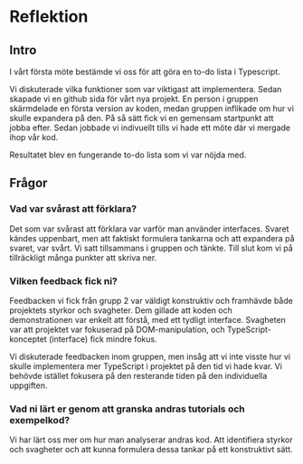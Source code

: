 # Reflektion

## Intro

I vårt första möte bestämde vi oss för att göra en to-do lista i Typescript.

Vi diskuterade vilka funktioner som var viktigast att implementera. Sedan skapade vi en github sida för vårt nya projekt.
En person i gruppen skärmdelade en första version av koden, medan gruppen inflikade om hur vi skulle expandera på den.
På så sätt fick vi en gemensam startpunkt att jobba efter. Sedan jobbade vi indivuellt tills vi hade ett möte där vi mergade ihop vår kod.

Resultatet blev en fungerande to-do lista som vi var nöjda med.

## Frågor

### Vad var svårast att förklara?

Det som var svårast att förklara var varför man använder interfaces. Svaret kändes uppenbart, men att faktiskt formulera tankarna
och att expandera på svaret, var svårt. Vi satt tillsammans i gruppen och tänkte. Till slut kom vi på tillräckligt många punkter att skriva ner.

### Vilken feedback fick ni?

Feedbacken vi fick från grupp 2 var väldigt konstruktiv och framhävde både projektets styrkor och svagheter.
Dem gillade att koden och demonstrationen var enkelt att förstå, med ett tydligt interface.
Svagheten var att projektet var fokuserad på DOM-manipulation, och TypeScript-konceptet (interface) fick mindre fokus.

Vi diskuterade feedbacken inom gruppen, men insåg att vi inte visste hur vi skulle implementera mer TypeScript i projektet på den tid vi hade kvar.
Vi behövde istället fokusera på den resterande tiden på den individuella uppgiften.

### Vad ni lärt er genom att granska andras tutorials och exempelkod?

Vi har lärt oss mer om hur man analyserar andras kod. Att identifiera styrkor och svagheter och att kunna formulera dessa tankar
på ett konstruktivt sätt.
